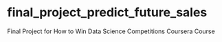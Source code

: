 # final_project_predict_future_sales
Final Project for How to Win Data Science Competitions Coursera Course

